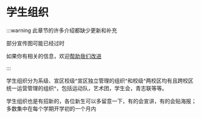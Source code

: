 # 学生组织

:::warning 此章节的许多介绍都缺少更新和补充

部分宣传图可能已经过时

如果你有相关的信息，欢迎[帮助我们改进](../about/)

:::

学生组织分为系级、宣区校级^宣区独立管理的组织^和校级^两校区均有且跨校区统一运营管理的组织^，包括运动队，艺术团，学生会，青志联等等。

学生组织也是有招新的，各位新生可以多留意一下，有的会宣讲，有的会贴海报；多数集中在每个学期开学初的一个月内
